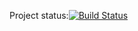 Project status:[![Build Status](https://travis-ci.org/Hortog98/Top.svg?branch=master)](https://travis-ci.org/Hortog98/Top)

